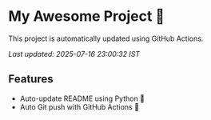 # My Awesome Project 🚀

This project is automatically updated using GitHub Actions.

_Last updated: 2025-07-16 23:00:32 IST_

## Features
- Auto-update README using Python 🐍
- Auto Git push with GitHub Actions 🤖
